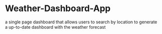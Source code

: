 # Weather-Dashboard-App
a single page dashboard that allows users to search by location to generate a up-to-date dashboard with the weather forecast 
